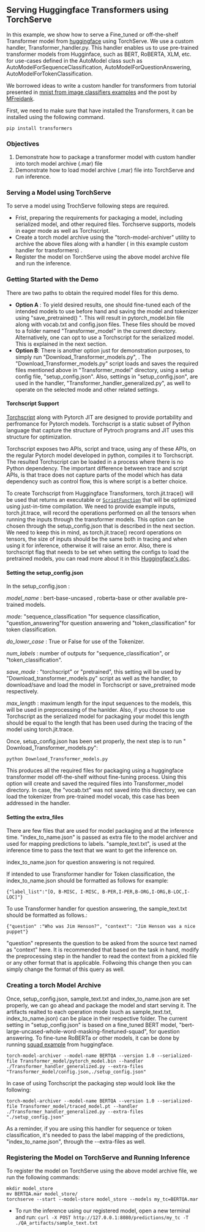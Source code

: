 ## Serving Huggingface Transformers using TorchServe

In this example, we show how to serve a Fine_tuned or off-the-shelf Transformer model from [huggingface](https://huggingface.co/transformers/index.html) using TorchServe. We use a custom handler, Transformer_handler.py. This handler enables us to use pre-trained transformer models from Hugginface, such as BERT, RoBERTA, XLM, etc. for use-cases defined in the AutoModel class such as AutoModelForSequenceClassification, AutoModelForQuestionAnswering, AutoModelForTokenClassification.

We borrowed ideas to write a custom handler for transformers from tutorial presented in [mnist from image classifiers examples](https://github.com/pytorch/serve/tree/master/examples/image_classifier/mnist) and the post by [MFreidank](https://medium.com/analytics-vidhya/deploy-huggingface-s-bert-to-production-with-pytorch-serve-27b068026d18).

First, we need to make sure that have installed the Transformers, it can be installed using the following  command.

 `pip install transformers`

### Objectives
1. Demonstrate how to package a transformer model with custom handler into torch model archive (.mar) file
2. Demonstrate how to load model archive (.mar) file into TorchServe and run inference.

### Serving a Model using TorchServe

To serve a model using TrochServe following steps are required.

-  Frist, preparing the requirements for packaging a model, including serialized model, and other required files. Torchserve supports, models in eager mode as well as Torchscript.
- Create a torch model archive using the "torch-model-archiver" utility to archive the above files along with a handler ( in this example custom handler for transformers) .
- Register the model on TorchServe using the above model archive file and run the inference.

### **Getting Started with the Demo**

There are two paths to obtain the required model files for this demo.

- **Option A** : To yield desired results, one should fine-tuned each of the intended models to use before hand and saving the model and tokenizer using "save_pretrained() ". This will result in pytorch_model.bin file along with vocab.txt and config.json files. These files should be moved to a folder named "Transformer_model" in the current directory. Alternatively, one can opt to use a Torchscript for the serialized model. This is explained in the next section.
- **Option B**: There is another option just for demonstration purposes, to simply run "Download_Transformer_models.py", . The  "Download_Transformer_models.py" script loads and saves the required files mentioned above in  "Transformer_model" directory, using a setup config file, "setup_config.json". Also, settings in  "setup_config.json", are used in the handler, "Transformer_handler_generalized.py", as well to operate on the selected mode and other related settings.

#### Torchscript Support

[Torchscript](https://pytorch.org/docs/stable/jit.html#creating-torchscript-code) along with Pytorch JIT are designed to provide portability and perfromance for Pytorch models. Torchscript is a static subset of Python language that capture the structure of Pytroch programs and JIT uses this structure for optimization.

Torchscript exposes two APIs, script and trace, using any of these APIs, on the regular Pytorch model developed in python, compiles it to Torchscript. The resulted Torchscript can be loaded in a process where there is no Python dependency. The important difference between trace and script APIs, is that trace does not capture parts of the model which has data dependency such as control flow, this is where script is a better choice.

To create Torchscript from Huggingface Transformers, torch.jit.trace() will be used that returns an executable or [`ScriptFunction`](https://pytorch.org/docs/stable/jit.html#torch.jit.ScriptFunction) that will be optimized using just-in-time compilation. We need to provide example inputs, torch.jit.trace, will record the operations performed on all the tensors when running the inputs through the transformer models. This option can be chosen through the setup_config.json that is  described in the next section. We need to keep this in mind, as torch.jit.trace()  record operations on tensors,  the size of inputs should be the same both in tracing and when using it for inference, otherwise it will raise an error. Also, there is torchscript flag that needs to be set when setting the configs to load the pretrained models, you can read more about it in this [Huggingface's doc](https://huggingface.co/transformers/torchscript.html).

#### Setting the setup_config.json

In the setup_config.json :

*model_name* : bert-base-uncased , roberta-base or other available pre-trained models.

*mode:* "sequence_classification "for sequence classification, "question_answering"for question answering and "token_classification" for token classification. 

*do_lower_case* : True or False for use of the Tokenizer.

*num_labels* : number of outputs for "sequence_classification", or "token_classification".

*save_mode* : "torchscript" or "pretrained", this setting will be used by "Download_transformer_models.py" script as well as the handler, to download/save and load the model in Torchscript or save_pretrained mode respectively.

*max_length* : maximum length for the  input sequences to the models, this will be used in preprocessing of the hanlder. Also, if you choose to use Torchscript as the serialized model  for packaging your model this length should be equal to the length that has been used during the tracing of the model using torch.jit.trace.

Once, setup_config.json has been set properly, the next step is to run " Download_Transformer_models.py":

`python Download_Transformer_models.py`

This produces all the required files for packaging using a huggingface transformer model off-the-shelf without fine-tuning process. Using this option will create and saved the required files into Transformer_model directory. In case, the "vocab.txt" was not saved into this directory, we can load the tokenizer from pre-trained model vocab, this case has been addressed in the handler.



#### Setting the extra_files

There are few files that are used for model packaging and at the inference time. "index_to_name.json"  is passed as extra file to the model archiver and used for mapping predictions to labels. "sample_text.txt", is used at the inference time to pass the text that we want to get the inference on.

index_to_name.json for question answering is not required.

If intended to use Transformer handler for Token classification, the index_to_name.json should be formatted as follows for example:

`{"label_list":"[O, B-MISC, I-MISC, B-PER,I-PER,B-ORG,I-ORG,B-LOC,I-LOC]"}`

To use Transformer handler for question answering, the sample_text.txt should be formatted as follows.:

`{"question" :"Who was Jim Henson?", "context": "Jim Henson was a nice puppet"}`

"question" represents the question to be asked from the source text named as "context" here. It is recommended that based on the task in hand, modify the preprocessing step in the handler to read the context from a pickled file or any other format that is applicable. Follwoing this change  then you can simply  change the format of this query as well.

### Creating a torch Model Archive

Once, setup_config.json,  sample_text.txt and index_to_name.json are set properly, we can go ahead and package the model and start serving it. The artifacts realted to each operation mode (such as sample_text.txt, index_to_name.json) can be place in their respective folder. The current setting in "setup_config.json" is based on a fine_tuned BERT model,  "bert-large-uncased-whole-word-masking-finetuned-squad", for question answering. To fine-tune RoBERTa or other models, it can be done by running [squad example](https://huggingface.co/transformers/examples.html#squad) from huggingface.

```
torch-model-archiver --model-name BERTQA --version 1.0 --serialized-file Transformer_model/pytorch_model.bin --handler ./Transformer_handler_generalized.py --extra-files "Transformer_model/config.json,./setup_config.json"

```

In case of using Torchscript the packaging step would look like the following:

```
torch-model-archiver --model-name BERTQA --version 1.0 --serialized-file Transformer_model/traced_model.pt --handler ./Transformer_handler_generalized.py --extra-files "./setup_config.json"

```

As a reminder, if you are using this handler for sequence or token classification, it's needed to pass the label mapping of the predictions, "index_to_name.json", through the  --extra-files as well.

### Registering the Model on TorchServe and Running Inference

To register the model on TorchServe using the above model archive file, we run the following commands:

```
mkdir model_store
mv BERTQA.mar model_store/
torchserve --start --model-store model_store --models my_tc=BERTQA.mar

```

- To run the inference using our registered model, open a new terminal and run: `curl -X POST http://127.0.0.1:8080/predictions/my_tc -T ./QA_artifacts/sample_text.txt`

